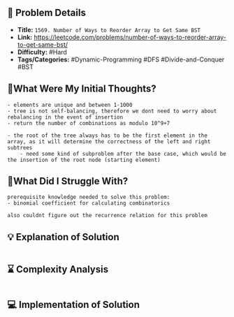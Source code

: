 ## 📝 Problem Details

- **Title:** `1569. Number of Ways to Reorder Array to Get Same BST`
- **Link:** https://leetcode.com/problems/number-of-ways-to-reorder-array-to-get-same-bst/
- **Difficulty:** #Hard 
- **Tags/Categories:** #Dynamic-Programming #DFS #Divide-and-Conquer #BST

## 💭What Were My Initial Thoughts?

```
- elements are unique and between 1-1000
- tree is not self-balancing, therefore we dont need to worry about rebalancing in the event of insertion
- return the number of combinations as modulo 10^9+7

- the root of the tree always has to be the first element in the array, as it will determine the correctness of the left and right subtrees
	- need some kind of subproblem after the base case, which would be the insertion of the root node (starting element)
```

## 🤔What Did I Struggle With?

```
prerequisite knowledge needed to solve this problem:
- binomial coefficient for calculating combinatorics 

also couldnt figure out the recurrence relation for this problem 
```

## 💡 Explanation of Solution

```

```

## ⌛ Complexity Analysis

```

```

## 💻 Implementation of Solution

```cpp

```